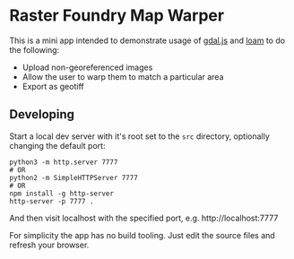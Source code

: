 # Raster Foundry Map Warper

This is a mini app intended to demonstrate usage of [gdal.js](https://github.com/ddohler/gdal-js) and [loam](https://github.com/azavea/loam) to do the following:
- Upload non-georeferenced images
- Allow the user to warp them to match a particular area
- Export as geotiff

## Developing

Start a local dev server with it's root set to the `src` directory, optionally changing the default port:
```
python3 -m http.server 7777
# OR
python2 -m SimpleHTTPServer 7777
# OR
npm install -g http-server
http-server -p 7777 .
```

And then visit localhost with the specified port, e.g. http://localhost:7777

For simplicity the app has no build tooling. Just edit the source files and refresh your browser.
